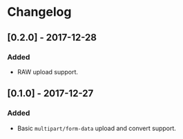 # Changelog

## [0.2.0] - 2017-12-28

### Added

* RAW upload support.

## [0.1.0] - 2017-12-27

### Added

* Basic `multipart/form-data` upload and convert support.
